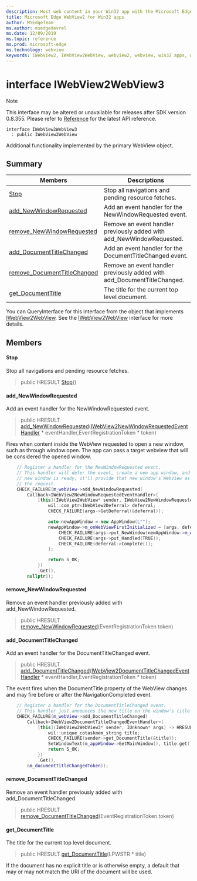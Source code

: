 ```yaml
---
description: Host web content in your Win32 app with the Microsoft Edge WebView2 control
title: Microsoft Edge WebView2 for Win32 apps
author: MSEdgeTeam
ms.author: msedgedevrel
ms.date: 12/09/2019
ms.topic: reference
ms.prod: microsoft-edge
ms.technology: webview
keywords: IWebView2, IWebView2WebView, webview2, webview, win32 apps, win32, edge
---
```


# interface IWebView2WebView3 

> [!NOTE]
> This interface may be altered or unavailable for releases after SDK version 0.8.355. Please refer to [Reference](../../../webview2-api-reference.md) for the latest API reference.

```
interface IWebView2WebView3
  : public IWebView2WebView
```

Additional functionality implemented by the primary WebView object.

## Summary

 Members                        | Descriptions
--------------------------------|---------------------------------------------
[Stop](#stop) | Stop all navigations and pending resource fetches.
[add_NewWindowRequested](#add_newwindowrequested) | Add an event handler for the NewWindowRequested event.
[remove_NewWindowRequested](#remove_newwindowrequested) | Remove an event handler previously added with add_NewWindowRequested.
[add_DocumentTitleChanged](#add_documenttitlechanged) | Add an event handler for the DocumentTitleChanged event.
[remove_DocumentTitleChanged](#remove_documenttitlechanged) | Remove an event handler previously added with add_DocumentTitleChanged.
[get_DocumentTitle](#get_documenttitle) | The title for the current top level document.

You can QueryInterface for this interface from the object that implements [IWebView2WebView](IWebView2WebView.md). See the [IWebView2WebView](IWebView2WebView.md) interface for more details.

## Members

#### Stop 

Stop all navigations and pending resource fetches.

> public HRESULT [Stop](#stop)()

#### add_NewWindowRequested 

Add an event handler for the NewWindowRequested event.

> public HRESULT [add_NewWindowRequested](#add_newwindowrequested)([IWebView2NewWindowRequestedEventHandler](IWebView2NewWindowRequestedEventHandler.md) * eventHandler,EventRegistrationToken * token)

Fires when content inside the WebView requested to open a new window, such as through window.open. The app can pass a target webview that will be considered the opened window.

```cpp
    // Register a handler for the NewWindowRequested event.
    // This handler will defer the event, create a new app window, and then once the
    // new window is ready, it'll provide that new window's WebView as the response to
    // the request.
    CHECK_FAILURE(m_webView->add_NewWindowRequested(
        Callback<IWebView2NewWindowRequestedEventHandler>(
            [this](IWebView2WebView* sender, IWebView2NewWindowRequestedEventArgs* args) {
                wil::com_ptr<IWebView2Deferral> deferral;
                CHECK_FAILURE(args->GetDeferral(&deferral));

                auto newAppWindow = new AppWindow(L"");
                newAppWindow->m_onWebViewFirstInitialized = [args, deferral, newAppWindow]() {
                    CHECK_FAILURE(args->put_NewWindow(newAppWindow->m_webView.get()));
                    CHECK_FAILURE(args->put_Handled(TRUE));
                    CHECK_FAILURE(deferral->Complete());
                };

                return S_OK;
            })
            .Get(),
        nullptr));
```

#### remove_NewWindowRequested 

Remove an event handler previously added with add_NewWindowRequested.

> public HRESULT [remove_NewWindowRequested](#remove_newwindowrequested)(EventRegistrationToken token)

#### add_DocumentTitleChanged 

Add an event handler for the DocumentTitleChanged event.

> public HRESULT [add_DocumentTitleChanged](#add_documenttitlechanged)([IWebView2DocumentTitleChangedEventHandler](IWebView2DocumentTitleChangedEventHandler.md) * eventHandler,EventRegistrationToken * token)

The event fires when the DocumentTitle property of the WebView changes and may fire before or after the NavigationCompleted event.

```cpp
    // Register a handler for the DocumentTitleChanged event.
    // This handler just announces the new title on the window's title bar.
    CHECK_FAILURE(m_webView->add_DocumentTitleChanged(
        Callback<IWebView2DocumentTitleChangedEventHandler>(
            [this](IWebView2WebView3* sender, IUnknown* args) -> HRESULT {
                wil::unique_cotaskmem_string title;
                CHECK_FAILURE(sender->get_DocumentTitle(&title));
                SetWindowText(m_appWindow->GetMainWindow(), title.get());
                return S_OK;
            })
            .Get(),
        &m_documentTitleChangedToken));
```

#### remove_DocumentTitleChanged 

Remove an event handler previously added with add_DocumentTitleChanged.

> public HRESULT [remove_DocumentTitleChanged](#remove_documenttitlechanged)(EventRegistrationToken token)

#### get_DocumentTitle 

The title for the current top level document.

> public HRESULT [get_DocumentTitle](#get_documenttitle)(LPWSTR * title)

If the document has no explicit title or is otherwise empty, a default that may or may not match the URI of the document will be used.
